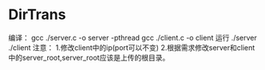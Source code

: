 # DirTrans
编译：
    gcc ./server.c -o server -pthread
    gcc ./client.c -o client
运行
    ./server
    ./client
注意：
    1.修改client中的ip(port可以不变)
    2.根据需求修改server和client中的server_root,server_root应该是上传的根目录。

